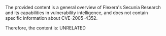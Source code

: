 The provided content is a general overview of Flexera's Secunia Research and its capabilities in vulnerability intelligence, and does not contain specific information about CVE-2005-4352.

Therefore, the content is: UNRELATED